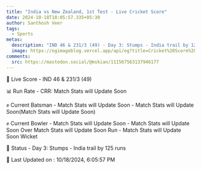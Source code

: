 ```yaml
---
title: "India vs New Zealand, 1st Test - Live Cricket Score"
date: 2024-10-18T18:05:57.335+05:30
author: Santhosh Veer
tags:
  - Sports
metas:
  description: "IND 46 & 231/3 (49) - Day 3: Stumps - India trail by 125 runs"
  image: https://ogimageblog.vercel.app/api/og?title=Cricket%20Score%20%F0%9F%8F%8F
comments:
  src: https://mastodon.social/@mskian/111567563137946177
---
```


🔴 Live Score - IND 46 & 231/3 (49)  

📊 Run Rate - CRR: Match Stats will Update Soon  

✊ Current Batsman - Match Stats will Update Soon - Match Stats will Update Soon(Match Stats will Update Soon)  

✊ Current Bowler - Match Stats will Update Soon - Match Stats will Update Soon Over Match Stats will Update Soon Run - Match Stats will Update Soon Wicket  

📑 Status - Day 3: Stumps - India trail by 125 runs

<!--more-->

📝 Last Updated on : 10/18/2024, 6:05:57 PM
